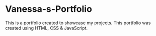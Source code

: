 # Vanessa-s-Portfolio
This is a portfolio created to showcase my projects.
This portfolio was created using HTML, CSS & JavaScript.
